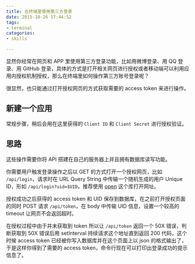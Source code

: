 ```yaml
---
title: 在终端里使用第三方登录
date: 2015-10-26 17:44:52
tags:
- terminal
categories:
- skills

---
```


显然你经常在网页和 APP 里使用第三方登录功能，比如用微博登录、用 QQ 登录、用 GitHub 登录，具体的方式是打开相关网页进行授权或者移动端可以利用应用内授权机制授权，那么在终端里如何操作第三方账号登录呢？

很显然，也只能通过打开授权网页的方式获取需要的 access token 来进行操作。

## <span>新建一个应用</span>

常规步骤，稍后会用在这里获得的 `Client ID` 和 `Client Secret` 进行授权验证。


## <span>思路</span>

这些操作需要你将 API 搭建在自己的服务器上并且拥有数据库读写功能。

你需要用户触发登录操作之后以 GET 的方式打开一个授权网页，比如 `/api/login`，请求时在 URL Query String 中传输一个随机生成的用户 Unique ID，形如 `/api/login?uid=$UID`，推荐使用 [open](https://www.npmjs.org/package/open) 这个库打开网址。

授权成功之后获得的 access token 和 UID 保存到数据库，在之前打开授权页面的同时 POST 请求 `/api/token`，在 body 中传输 UID 信息，设置一个较高的 timeout 让网页不会返回超时。

在授权过程中由于并未获取到 token 所以让 `/api/token` 返回一个 50X 错误，判断获取到 50X 错误后用 setInterval 持续请求这个地址直到返回 200 代码，这个时候 access token 已经被你写入数据库并在这个页面上以 json 的格式输出了，于是这样你得到了需要的 access token，命令行现在可以打印出登录成功的提示信息了。
